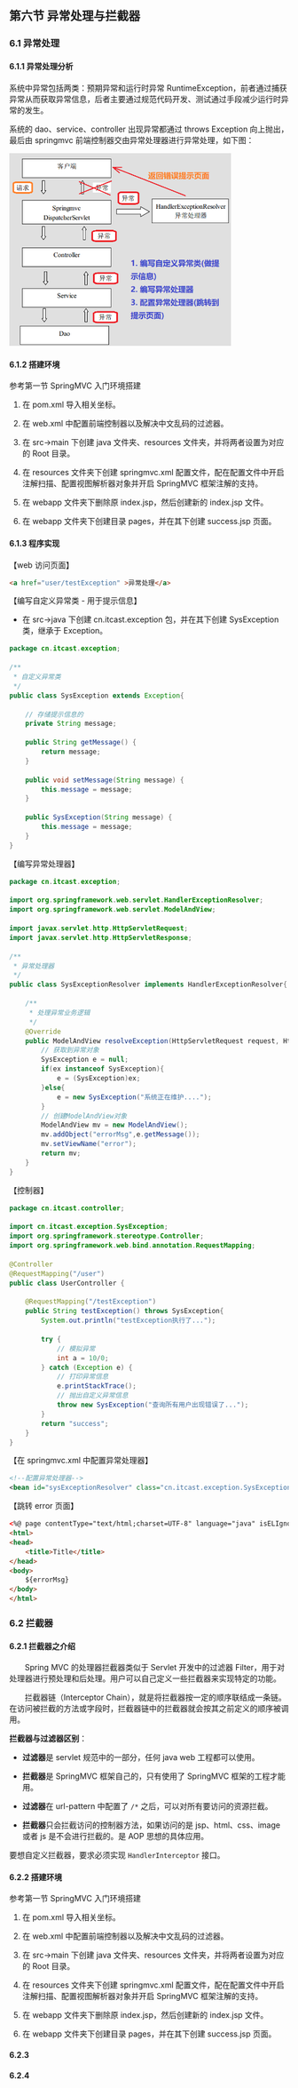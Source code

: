 ## 第六节 异常处理与拦截器

### 6.1 异常处理

#### 6.1.1 异常处理分析

系统中异常包括两类：预期异常和运行时异常 RuntimeException，前者通过捕获异常从而获取异常信息，后者主要通过规范代码开发、测试通过手段减少运行时异常的发生。

系统的 dao、service、controller 出现异常都通过 throws Exception 向上抛出，最后由 springmvc 前端控制器交由异常处理器进行异常处理，如下图：

<img src="./img3/07-exception-ana.png" width=400>


#### 6.1.2 搭建环境

参考第一节 SpringMVC 入门环境搭建

1. 在 pom.xml 导入相关坐标。

2. 在 web.xml 中配置前端控制器以及解决中文乱码的过滤器。

3. 在 src->main 下创建 java 文件夹、resources 文件夹，并将两者设置为对应的 Root 目录。

4. 在 resources 文件夹下创建 springmvc.xml 配置文件，配在配置文件中开启注解扫描、配置视图解析器对象并开启 SpringMVC 框架注解的支持。

5. 在 webapp 文件夹下删除原 index.jsp，然后创建新的 index.jsp 文件。

6. 在 webapp 文件夹下创建目录 pages，并在其下创建 success.jsp 页面。

  
#### 6.1.3 程序实现

【web 访问页面】

```html
<a href="user/testException" >异常处理</a>
```

【编写自定义异常类 - 用于提示信息】

* 在 src->java 下创建 cn.itcast.exception 包，并在其下创建 SysException 类，继承于 Exception。

```java
package cn.itcast.exception;

/**
 * 自定义异常类
 */
public class SysException extends Exception{

    // 存储提示信息的
    private String message;

    public String getMessage() {
        return message;
    }

    public void setMessage(String message) {
        this.message = message;
    }

    public SysException(String message) {
        this.message = message;
    }
}
```

【编写异常处理器】

```java
package cn.itcast.exception;

import org.springframework.web.servlet.HandlerExceptionResolver;
import org.springframework.web.servlet.ModelAndView;

import javax.servlet.http.HttpServletRequest;
import javax.servlet.http.HttpServletResponse;

/**
 * 异常处理器
 */
public class SysExceptionResolver implements HandlerExceptionResolver{

    /**
     * 处理异常业务逻辑
     */
    @Override
    public ModelAndView resolveException(HttpServletRequest request, HttpServletResponse response, Object handler, Exception ex) {
        // 获取到异常对象
        SysException e = null;
        if(ex instanceof SysException){
            e = (SysException)ex;
        }else{
            e = new SysException("系统正在维护....");
        }
        // 创建ModelAndView对象
        ModelAndView mv = new ModelAndView();
        mv.addObject("errorMsg",e.getMessage());
        mv.setViewName("error");
        return mv;
    }
}
```

【控制器】

```java
package cn.itcast.controller;

import cn.itcast.exception.SysException;
import org.springframework.stereotype.Controller;
import org.springframework.web.bind.annotation.RequestMapping;

@Controller
@RequestMapping("/user")
public class UserController {
    
    @RequestMapping("/testException")
    public String testException() throws SysException{
        System.out.println("testException执行了...");

        try {
            // 模拟异常
            int a = 10/0;
        } catch (Exception e) {
            // 打印异常信息
            e.printStackTrace();
            // 抛出自定义异常信息
            throw new SysException("查询所有用户出现错误了...");
        }
        return "success";
    }
}
```

【在 springmvc.xml 中配置异常处理器】

```xml
<!--配置异常处理器-->
<bean id="sysExceptionResolver" class="cn.itcast.exception.SysExceptionResolver"/>
```

【跳转 error 页面】

```html
<%@ page contentType="text/html;charset=UTF-8" language="java" isELIgnored="false" %>
<html>
<head>
    <title>Title</title>
</head>
<body>
    ${errorMsg}
</body>
</html>
```
                        
  
### 6.2 拦截器

#### 6.2.1 拦截器之介绍


&emsp;&emsp;Spring MVC 的处理器拦截器类似于 Servlet 开发中的过滤器 Filter，用于对处理器进行预处理和后处理。用户可以自己定义一些拦截器来实现特定的功能。

&emsp;&emsp;拦截器链（Interceptor Chain），就是将拦截器按一定的顺序联结成一条链。在访问被拦截的方法或字段时，拦截器链中的拦截器就会按其之前定义的顺序被调用。

**拦截器与过滤器区别**：

* **过滤器**是 servlet 规范中的一部分，任何 java web 工程都可以使用。
* **拦截器**是 SpringMVC 框架自己的，只有使用了 SpringMVC 框架的工程才能用。

* **过滤器**在 url-pattern 中配置了 `/*` 之后，可以对所有要访问的资源拦截。
* **拦截器**只会拦截访问的控制器方法，如果访问的是 jsp、html、css、image 或者 js 是不会进行拦截的。是 AOP 思想的具体应用。

要想自定义拦截器，要求必须实现 `HandlerInterceptor` 接口。

#### 6.2.2 搭建环境

参考第一节 SpringMVC 入门环境搭建

1. 在 pom.xml 导入相关坐标。

2. 在 web.xml 中配置前端控制器以及解决中文乱码的过滤器。

3. 在 src->main 下创建 java 文件夹、resources 文件夹，并将两者设置为对应的 Root 目录。

4. 在 resources 文件夹下创建 springmvc.xml 配置文件，配在配置文件中开启注解扫描、配置视图解析器对象并开启 SpringMVC 框架注解的支持。

5. 在 webapp 文件夹下删除原 index.jsp，然后创建新的 index.jsp 文件。

6. 在 webapp 文件夹下创建目录 pages，并在其下创建 success.jsp 页面。




#### 6.2.3 


#### 6.2.4  



